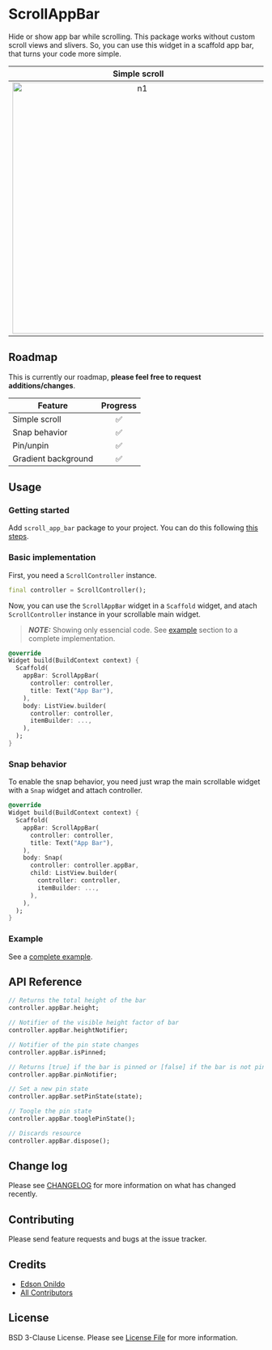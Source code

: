 # ScrollAppBar

Hide or show app bar while scrolling. This package works without custom scroll views and slivers. So, you can use this widget in a scaffold app bar, that turns your code more simple.

Simple scroll | Snap behavior
:-----------: | :-----------:
<img width="497" alt="n1" src="https://user-images.githubusercontent.com/8020047/80651941-3f757a80-8a4d-11ea-973e-c623423d0fad.gif"> | <img width="497" alt="n2" src="https://user-images.githubusercontent.com/8020047/80651979-5ddb7600-8a4d-11ea-87ef-b18ee534a574.gif">

## Roadmap

This is currently our roadmap, **please feel free to request additions/changes**.

| Feature             | Progress |
| ------------------- | :------: |
| Simple scroll       |    ✅     |
| Snap behavior       |    ✅     |
| Pin/unpin           |    ✅     |
| Gradient background |    ✅     |

## Usage

### Getting started

Add `scroll_app_bar` package to your project. You can do this following [this steps](https://pub.dev/packages/scroll_app_bar#-installing-tab-).

### Basic implementation

First, you need a `ScrollController` instance.

```dart
final controller = ScrollController(); 
```

Now, you can use the `ScrollAppBar` widget in a `Scaffold` widget, and atach `ScrollController` instance in your scrollable main widget.

> **_NOTE:_**  Showing only essencial code. See [example](#example) section to a complete implementation.

```dart
@override
Widget build(BuildContext context) {
  Scaffold(
    appBar: ScrollAppBar(
      controller: controller,
      title: Text("App Bar"),
    ),
    body: ListView.builder(
      controller: controller,
      itemBuilder: ...,
    ),
  );
}
```

### Snap behavior

To enable the snap behavior, you need just wrap the main scrollable widget with a `Snap` widget and attach controller.

```dart
@override
Widget build(BuildContext context) {
  Scaffold(
    appBar: ScrollAppBar(
      controller: controller,
      title: Text("App Bar"),
    ),
    body: Snap(
      controller: controller.appBar,
      child: ListView.builder(
        controller: controller,
        itemBuilder: ...,
      ),
    ),
  );
}
```

### Example

See a [complete example](./example/lib/main.dart).

## API Reference

```dart
// Returns the total height of the bar
controller.appBar.height;

// Notifier of the visible height factor of bar
controller.appBar.heightNotifier;

// Notifier of the pin state changes
controller.appBar.isPinned;

// Returns [true] if the bar is pinned or [false] if the bar is not pinned
controller.appBar.pinNotifier;

// Set a new pin state
controller.appBar.setPinState(state);

// Toogle the pin state
controller.appBar.tooglePinState();

// Discards resource
controller.appBar.dispose();
```

## Change log

Please see [CHANGELOG](./CHANGELOG.md) for more information on what has changed recently.

## Contributing

Please send feature requests and bugs at the issue tracker.

## Credits

- [Edson Onildo](https://github.com/EdsonOnildoJR)
- [All Contributors](../../contributors)

## License

BSD 3-Clause License. Please see [License File](./LICENSE) for more information.